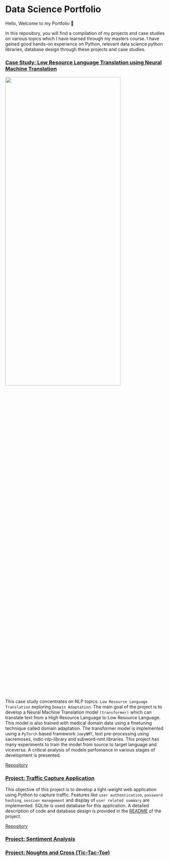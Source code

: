 # Data Science Portfolio

Hello, Welcome to my Portfolio 🙂

In this repository, you will find a compilation of my projects and case studies on various topics which I have learned through my masters course. I have gained good hands-on experience on Python, relevant data science python libraries, database design through these projects and case studies.

### [Case Study: Low Resource Language Translation using Neural Machine Translation](https://github.com/PrathyushaBajanthri/DataScience_Portfolio/tree/work-in-progress/deep_learning/low_resource_language_translation)
<img src="https://miro.medium.com/max/1400/1*BN2u78ce5Wfv5Za13IMGfg.gif" width=85% height=50%>

This case study concentrates on NLP topics: `Low Resource Language Translation` exploring `Domain Adaptation`. The main goal of the project is to develop a Neural Machine Translation model `(transformer)` which can translate text from a High Resource Language to Low Resource Language. This model is also trained with medical domain data using a finetuning technique called domain adaptation. The transformer model is implemented using a `PyTorch` based framework `JoeyNMT`, text pre-processing using sacremoses, indic-nlp-library and subword-nmt libraries. This project has many experiments to train the model from source to target language and viceversa. A critical analysis of models perfomance in various stages of development is presented.

[Repository](https://github.com/PrathyushaBajanthri/DataScience_Portfolio/tree/master/deep_learning/low_resource_language_translation)

### [Project: Traffic Capture Application](https://github.com/PrathyushaBajanthri/DataScience_Portfolio/tree/master/programming_and_databases/traffic_capture_application)
This objective of this project is to develop a light-weight web application using Python to capture traffic. Features like `user authentication`, `password hashing`, `session management` and display of `user related summary` are implemented. SQLite is used database for this application. A detailed description of code and database design is provided in the [README](https://github.com/PrathyushaBajanthri/DataScience_Portfolio/tree/master/programming_and_databases/traffic_capture_application/README.md) of the project.

[Repository](https://github.com/PrathyushaBajanthri/DataScience_Portfolio/tree/master/programming_and_databases/traffic_capture_application)

### [Project: Sentiment Analysis](https://github.com/PrathyushaBajanthri/DataScience_Portfolio/tree/master/machine_learning/sentiment_analysis)

### [Project: Noughts and Cross (Tic-Tac-Toe)](https://github.com/PrathyushaBajanthri/DataScience_Portfolio/tree/master/programming_and_databases/tic_tac_toe) 
